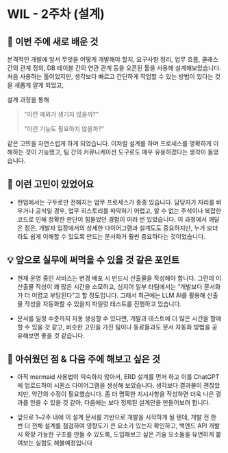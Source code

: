 # WIL - 2주차 (설계)

## 🧠 이번 주에 새로 배운 것
본격적인 개발에 앞서 무엇을 어떻게 개발해야 할지, 요구사항 정리, 업무 흐름, 클래스 간의 관계 정의, DB 테이블 간의 연관 관계 등을 오픈된 툴을 사용해 설계해보았습니다.
처음 사용하는 툴이었지만, 생각보다 빠르고 간단하게 작업할 수 있는 방법이 있다는 것을 새롭게 알게 되었고,

설계 과정을 통해

>"이런 예외가 생기지 않을까?"
> 
>"이런 기능도 필요하지 않을까?"

같은 고민을 자연스럽게 하게 되었습니다.
이처럼 설계를 하며 프로세스를 명확하게 이해하는 것이 가능했고, 팀 간의 커뮤니케이션 도구로도 매우 유용하겠다는 생각이 들었습니다.

## 💭 이런 고민이 있었어요
- 현업에서는 구두로만 전해지는 업무 프로세스가 종종 있습니다.
담당자가 자리를 비우거나 공석일 경우, 업무 히스토리를 파악하기 어렵고, 알 수 없는 주석이나 복잡한 코드로 인해 정확한 판단이 힘들었던 경험이 여러 번 있었습니다.
이 과정에서 깨달은 점은, 개발자 입장에서의 상세한 다이어그램과 설계도도 중요하지만,
누가 보더라도 쉽게 이해할 수 있도록 만드는 문서화가 훨씬 중요하다는 것이었습니다.

## 💡 앞으로 실무에 써먹을 수 있을 것 같은 포인트
- 현재 운영 중인 서비스는 변경 배포 시 반드시 산출물을 작성해야 합니다.
그런데 이 산출물 작성이 꽤 많은 시간을 소모하고, 심지어 일부 타팀에서는 “개발보다 문서화가 더 어렵고 부담된다”고 할 정도입니다.
그래서 최근에는 LLM AI를 활용해 산출물 작성을 자동화할 수 있을지 파일럿 테스트를 진행하고 있습니다.

- 문서를 일정 수준까지 자동 생성할 수 있다면, 개발과 테스트에 더 많은 시간을 할애할 수 있을 것 같고,
비슷한 고민을 가진 팀이나 동료들과도 문서 자동화 방법을 공유해보면 좋을 것 같습니다.

## 🤔 아쉬웠던 점 & 다음 주에 해보고 싶은 것
- 아직 mermaid 사용법이 익숙하지 않아서, ERD 설계를 먼저 하고 이를 ChatGPT에 업로드하여 시퀀스 다이어그램을 생성해 보았습니다.
생각보다 결과물이 괜찮았지만, 약간의 수정이 필요했습니다.
좀 더 명확한 지시사항을 작성하면 더욱 나은 결과를 얻을 수 있을 것 같아, 다음에는 보다 정제된 설계안을 만들어보려 합니다.

- 앞으로 1~2주 내에 이 설계 문서를 기반으로 개발을 시작하게 될 텐데,
개발 전 한 번 더 전체 설계를 점검하여 영향도가 큰 요소가 있는지 확인하고,
백엔드 API 개발 시 확장 가능한 구조를 만들 수 있도록, 도입해보고 싶은 기술 요소들을 유연하게 붙여보는 실험도 해볼예정입니다
